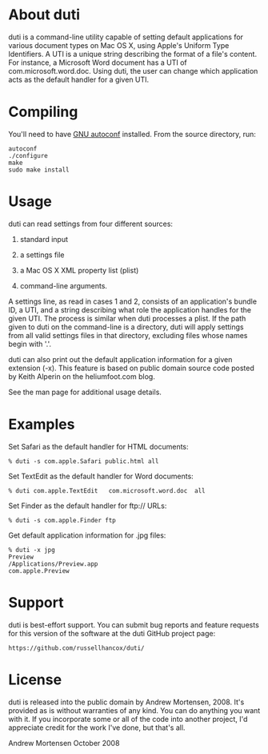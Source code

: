# About duti 
duti is a command-line utility capable of setting default applications for various document types on Mac OS X, using Apple's Uniform Type Identifiers. A UTI is a unique string describing the format of a file's content. For instance, a Microsoft Word document has a UTI of com.microsoft.word.doc. Using duti, the user can change which application acts as the default handler for a given UTI.


# Compiling
You'll need to have [GNU autoconf](https://www.gnu.org/software/autoconf) installed. From the source directory, run:

	autoconf
    ./configure
    make
    sudo make install

# Usage

duti can read settings from four different sources:
1) standard input

2) a settings file

3) a Mac OS X XML property list (plist)

4) command-line arguments.

A settings line, as read in cases 1 and 2, consists of an application's bundle ID, a UTI, and a string describing what role the application handles for the given UTI. The process is similar when duti processes a plist. If the path given to duti on the command-line is a directory, duti will apply settings from all valid settings files in that directory, excluding files whose names begin with '.'.

duti can also print out the default application information for a given extension (-x). This feature is based on public domain source code posted by Keith Alperin on the heliumfoot.com blog.

See the man page for additional usage details.

# Examples
Set Safari as the default handler for HTML documents:

	% duti -s com.apple.Safari public.html all

Set TextEdit as the default handler for Word documents:

	% duti com.apple.TextEdit	com.microsoft.word.doc	all

Set Finder as the default handler for ftp:// URLs:

	% duti -s com.apple.Finder ftp

Get default application information for .jpg files:

	% duti -x jpg
	Preview
	/Applications/Preview.app
	com.apple.Preview

# Support
duti is best-effort support. You can submit bug reports and feature requests for this version of the software at the duti GitHub project page:

    https://github.com/russellhancox/duti/

# License

duti is released into the public domain by Andrew Mortensen, 2008. It's provided as is without warranties of any kind. You can do anything you want with it. If you incorporate some or all of the code into another project, I'd appreciate credit for the work I've done, but that's all.

Andrew Mortensen
October 2008
